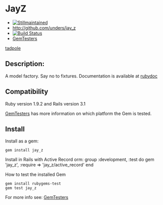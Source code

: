 JayZ
====

* [![Stillmaintained](http://stillmaintained.com/unders/jay_z.png)](http://stillmaintained.com/unders/jay_z)
* http://github.com/unders/jay_z
* [![Build Status](http://travis-ci.org/unders/jay_z.png)](http://travis-ci.org/unders/jay_z)
* [GemTesters](http://test.rubygems.org/gems/jay_z)

[tadpole](http://github.com/lsegal/tadpole)

Description:
-----------

A model factory. Say no to fixtures.
Documentation is available at [rubydoc](http://rubydoc.info/gems/jay_z)

Compatibility
-------------

Ruby version 1.9.2 and Rails version 3.1

[GemTesters](http://test.rubygems.org/gems/jay_z) has
 more information on which platform the Gem is tested.

Install
-------

Install as a gem:

    gem install jay_z

Install in Rails with Active Record orm:
 group :development, :test do
  gem 'jay_z', :require => 'jay_z/active_record'
end

How to test the installed Gem

    gem install rubygems-test
    gem test jay_z

For more info see: [GemTesters](http://test.rubygems.org/)
